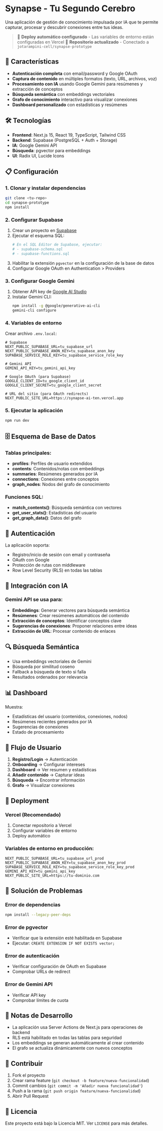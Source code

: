 # Synapse - Tu Segundo Cerebro

Una aplicación de gestión de conocimiento impulsada por IA que te permite capturar, procesar y descubrir conexiones entre tus ideas.

> 🚀 **Deploy automático configurado** - Las variables de entorno están configuradas en Vercel
> 🔄 **Repositorio actualizado** - Conectado a `jotarampini-cell/synapse-prototype`

## 🚀 Características

- **Autenticación completa** con email/password y Google OAuth
- **Captura de contenido** en múltiples formatos (texto, URL, archivos, voz)
- **Procesamiento con IA** usando Google Gemini para resúmenes y extracción de conceptos
- **Búsqueda semántica** con embeddings vectoriales
- **Grafo de conocimiento** interactivo para visualizar conexiones
- **Dashboard personalizado** con estadísticas y resúmenes

## 🛠️ Tecnologías

- **Frontend**: Next.js 15, React 19, TypeScript, Tailwind CSS
- **Backend**: Supabase (PostgreSQL + Auth + Storage)
- **IA**: Google Gemini API
- **Búsqueda**: pgvector para embeddings
- **UI**: Radix UI, Lucide Icons

## 📋 Configuración

### 1. Clonar y instalar dependencias

```bash
git clone <tu-repo>
cd synapse-prototype
npm install
```

### 2. Configurar Supabase

1. Crear un proyecto en [Supabase](https://supabase.com)
2. Ejecutar el esquema SQL:
   ```bash
   # En el SQL Editor de Supabase, ejecutar:
   # - supabase-schema.sql
   # - supabase-functions.sql
   ```
3. Habilitar la extensión `pgvector` en la configuración de la base de datos
4. Configurar Google OAuth en Authentication > Providers

### 3. Configurar Google Gemini

1. Obtener API key de [Google AI Studio](https://makersuite.google.com/app/apikey)
2. Instalar Gemini CLI:
   ```bash
   npm install -g @google/generative-ai-cli
   gemini-cli configure
   ```

### 4. Variables de entorno

Crear archivo `.env.local`:

```env
# Supabase
NEXT_PUBLIC_SUPABASE_URL=tu_supabase_url
NEXT_PUBLIC_SUPABASE_ANON_KEY=tu_supabase_anon_key
SUPABASE_SERVICE_ROLE_KEY=tu_supabase_service_role_key

# Gemini API
GEMINI_API_KEY=tu_gemini_api_key

# Google OAuth (para Supabase)
GOOGLE_CLIENT_ID=tu_google_client_id
GOOGLE_CLIENT_SECRET=tu_google_client_secret

# URL del sitio (para OAuth redirects)
NEXT_PUBLIC_SITE_URL=https://synapse-ai-ten.vercel.app
```

### 5. Ejecutar la aplicación

```bash
npm run dev
```

## 🗄️ Esquema de Base de Datos

### Tablas principales:

- **profiles**: Perfiles de usuario extendidos
- **contents**: Contenidos/notas con embeddings
- **summaries**: Resúmenes generados por IA
- **connections**: Conexiones entre conceptos
- **graph_nodes**: Nodos del grafo de conocimiento

### Funciones SQL:

- **match_contents()**: Búsqueda semántica con vectores
- **get_user_stats()**: Estadísticas del usuario
- **get_graph_data()**: Datos del grafo

## 🔐 Autenticación

La aplicación soporta:
- Registro/inicio de sesión con email y contraseña
- OAuth con Google
- Protección de rutas con middleware
- Row Level Security (RLS) en todas las tablas

## 🤖 Integración con IA

### Gemini API se usa para:
- **Embeddings**: Generar vectores para búsqueda semántica
- **Resúmenes**: Crear resúmenes automáticos del contenido
- **Extracción de conceptos**: Identificar conceptos clave
- **Sugerencias de conexiones**: Proponer relaciones entre ideas
- **Extracción de URL**: Procesar contenido de enlaces

## 🔍 Búsqueda Semántica

- Usa embeddings vectoriales de Gemini
- Búsqueda por similitud coseno
- Fallback a búsqueda de texto si falla
- Resultados ordenados por relevancia

## 📊 Dashboard

Muestra:
- Estadísticas del usuario (contenidos, conexiones, nodos)
- Resúmenes recientes generados por IA
- Sugerencias de conexiones
- Estado de procesamiento

## 🎯 Flujo de Usuario

1. **Registro/Login** → Autenticación
2. **Onboarding** → Configurar intereses
3. **Dashboard** → Ver resumen y estadísticas
4. **Añadir contenido** → Capturar ideas
5. **Búsqueda** → Encontrar información
6. **Grafo** → Visualizar conexiones

## 🚀 Deployment

### Vercel (Recomendado)

1. Conectar repositorio a Vercel
2. Configurar variables de entorno
3. Deploy automático

### Variables de entorno en producción:

```env
NEXT_PUBLIC_SUPABASE_URL=tu_supabase_url_prod
NEXT_PUBLIC_SUPABASE_ANON_KEY=tu_supabase_anon_key_prod
SUPABASE_SERVICE_ROLE_KEY=tu_supabase_service_role_key_prod
GEMINI_API_KEY=tu_gemini_api_key
NEXT_PUBLIC_SITE_URL=https://tu-dominio.com
```

## 🐛 Solución de Problemas

### Error de dependencias
```bash
npm install --legacy-peer-deps
```

### Error de pgvector
- Verificar que la extensión esté habilitada en Supabase
- Ejecutar: `CREATE EXTENSION IF NOT EXISTS vector;`

### Error de autenticación
- Verificar configuración de OAuth en Supabase
- Comprobar URLs de redirect

### Error de Gemini API
- Verificar API key
- Comprobar límites de cuota

## 📝 Notas de Desarrollo

- La aplicación usa Server Actions de Next.js para operaciones de backend
- RLS está habilitado en todas las tablas para seguridad
- Los embeddings se generan automáticamente al crear contenido
- El grafo se actualiza dinámicamente con nuevos conceptos

## 🤝 Contribuir

1. Fork el proyecto
2. Crear rama feature (`git checkout -b feature/nueva-funcionalidad`)
3. Commit cambios (`git commit -m 'Añadir nueva funcionalidad'`)
4. Push a la rama (`git push origin feature/nueva-funcionalidad`)
5. Abrir Pull Request

## 📄 Licencia

Este proyecto está bajo la Licencia MIT. Ver `LICENSE` para más detalles.